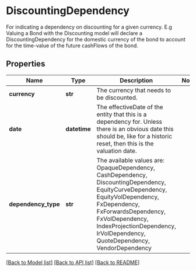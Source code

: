 # DiscountingDependency

For indicating a dependency on discounting for a given currency.  E.g Valuing a Bond with the Discounting model will declare a DiscountingDependency  for the domestic currency of the bond to account for the time-value of the future cashFlows of the bond.

## Properties
Name | Type | Description | Notes
------------ | ------------- | ------------- | -------------
**currency** | **str** | The currency that needs to be discounted. | 
**date** | **datetime** | The effectiveDate of the entity that this is a dependency for.  Unless there is an obvious date this should be, like for a historic reset, then this is the valuation date. | 
**dependency_type** | **str** | The available values are: OpaqueDependency, CashDependency, DiscountingDependency, EquityCurveDependency, EquityVolDependency, FxDependency, FxForwardsDependency, FxVolDependency, IndexProjectionDependency, IrVolDependency, QuoteDependency, VendorDependency | 

[[Back to Model list]](../README.md#documentation-for-models) [[Back to API list]](../README.md#documentation-for-api-endpoints) [[Back to README]](../README.md)


